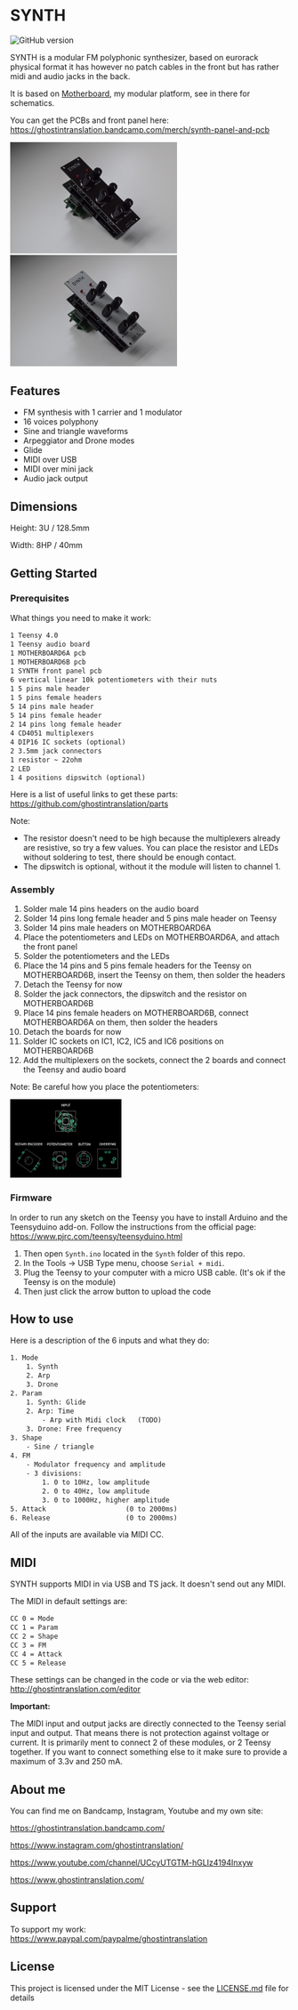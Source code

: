 # SYNTH

![GitHub version](https://img.shields.io/github/v/release/ghostintranslation/synth.svg?include_prereleases)

SYNTH is a modular FM polyphonic synthesizer, based on eurorack physical format it has however no patch cables in the front but has rather midi and audio jacks in the back.

It is based on [Motherboard](https://github.com/ghostintranslation/motherboard), my modular platform, see in there for schematics.

You can get the PCBs and front panel here:<br/>
https://ghostintranslation.bandcamp.com/merch/synth-panel-and-pcb

<img src="synth-black.jpg" width="300px"/> <img src="synth-white.jpg" width="300px"/>

## Features

* FM synthesis with 1 carrier and 1 modulator
* 16 voices polyphony
* Sine and triangle waveforms
* Arpeggiator and Drone modes
* Glide
* MIDI over USB
* MIDI over mini jack
* Audio jack output

## Dimensions

Height: 3U / 128.5mm

Width: 8HP / 40mm

## Getting Started

### Prerequisites

What things you need to make it work:

```
1 Teensy 4.0
1 Teensy audio board
1 MOTHERBOARD6A pcb
1 MOTHERBOARD6B pcb
1 SYNTH front panel pcb
6 vertical linear 10k potentiometers with their nuts
1 5 pins male header
1 5 pins female headers
5 14 pins male header
5 14 pins female header
2 14 pins long female header
4 CD4051 multiplexers
4 DIP16 IC sockets (optional)
2 3.5mm jack connectors
1 resistor ~ 22ohm
2 LED
1 4 positions dipswitch (optional)
```

Here is a list of useful links to get these parts: https://github.com/ghostintranslation/parts

Note: 
- The resistor doesn't need to be high because the multiplexers already are resistive, so try a few values. You can place the resistor and LEDs without soldering to test, there should be enough contact.
- The dipswitch is optional, without it the module will listen to channel 1.

### Assembly

1. Solder male 14 pins headers on the audio board
2. Solder 14 pins long female header and 5 pins male header on Teensy
3. Solder 14 pins male headers on MOTHERBOARD6A
4. Place the potentiometers and LEDs on MOTHERBOARD6A, and attach the front panel
5. Solder the potentiometers and the LEDs
6. Place the 14 pins and 5 pins female headers for the Teensy on MOTHERBOARD6B, insert the Teensy on them, then solder the headers
7. Detach the Teensy for now
8. Solder the jack connectors, the dipswitch and the resistor on MOTHERBOARD6B
9. Place 14 pins female headers on MOTHERBOARD6B, connect MOTHERBOARD6A on them, then solder the headers
10. Detach the boards for now
11. Solder IC sockets on IC1, IC2, IC5 and IC6 positions on MOTHERBOARD6B
12. Add the multiplexers on the sockets, connect the 2 boards and connect the Teensy and audio board

Note: Be careful how you place the potentiometers:

<img src="https://github.com/ghostintranslation/motherboard/raw/main/input-traces.png" width="200px"/>

### Firmware

In order to run any sketch on the Teensy you have to install Arduino and the Teensyduino add-on.
Follow the instructions from the official page:
https://www.pjrc.com/teensy/teensyduino.html

1. Then open `Synth.ino` located in the `Synth` folder of this repo.
2. In the Tools -> USB Type menu, choose `Serial + midi`.
3. Plug the Teensy to your computer with a micro USB cable. (It's ok if the Teensy is on the module)
4. Then just click the arrow button to upload the code

## How to use

Here is a description of the 6 inputs and what they do:

```
1. Mode
    1. Synth
    2. Arp
    3. Drone
2. Param
    1. Synth: Glide
    2. Arp: Time             
        - Arp with Midi clock   (TODO)
    3. Drone: Free frequency
3. Shape
    - Sine / triangle
4. FM
    - Modulator frequency and amplitude
    - 3 divisions:
        1. 0 to 10Hz, low amplitude
        2. 0 to 40Hz, low amplitude
        3. 0 to 1000Hz, higher amplitude
5. Attack                    (0 to 2000ms)
6. Release                   (0 to 2000ms)

```

All of the inputs are available via MIDI CC.

## MIDI

SYNTH supports MIDI in via USB and TS jack. It doesn't send out any MIDI.

The MIDI in default settings are:
```
CC 0 = Mode
CC 1 = Param
CC 2 = Shape
CC 3 = FM
CC 4 = Attack
CC 5 = Release
```

These settings can be changed in the code or via the web editor: http://ghostintranslation.com/editor

**Important:**

The MIDI input and output jacks are directly connected to the Teensy serial input and output. That means there is not protection against voltage or current. It is primarily ment to connect 2 of these modules, or 2 Teensy together. If you want to connect something else to it make sure to provide a maximum of 3.3v and 250 mA.

## About me
You can find me on Bandcamp, Instagram, Youtube and my own site:

https://ghostintranslation.bandcamp.com/

https://www.instagram.com/ghostintranslation/

https://www.youtube.com/channel/UCcyUTGTM-hGLIz4194Inxyw

https://www.ghostintranslation.com/

## Support
To support my work:<br>
https://www.paypal.com/paypalme/ghostintranslation

## License

This project is licensed under the MIT License - see the [LICENSE.md](LICENSE.md) file for details
